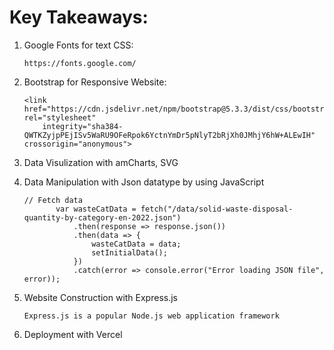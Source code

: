 # Key Takeaways:

1. Google Fonts for text CSS: 
    ```
    https://fonts.google.com/
    ```

2. Bootstrap for Responsive Website: 
    ```
    <link href="https://cdn.jsdelivr.net/npm/bootstrap@5.3.3/dist/css/bootstrap.min.css" rel="stylesheet"
        integrity="sha384-QWTKZyjpPEjISv5WaRU9OFeRpok6YctnYmDr5pNlyT2bRjXh0JMhjY6hW+ALEwIH" crossorigin="anonymous">
    ```

3. Data Visulization with amCharts, SVG

4. Data Manipulation with Json datatype by using JavaScript
     ``` 
     // Fetch data
            var wasteCatData = fetch("/data/solid-waste-disposal-quantity-by-category-en-2022.json")
                .then(response => response.json())
                .then(data => {
                    wasteCatData = data;
                    setInitialData();
                })
                .catch(error => console.error("Error loading JSON file", error));
     ```

5. Website Construction with Express.js
   ```
   Express.js is a popular Node.js web application framework
   ```

6. Deployment with Vercel